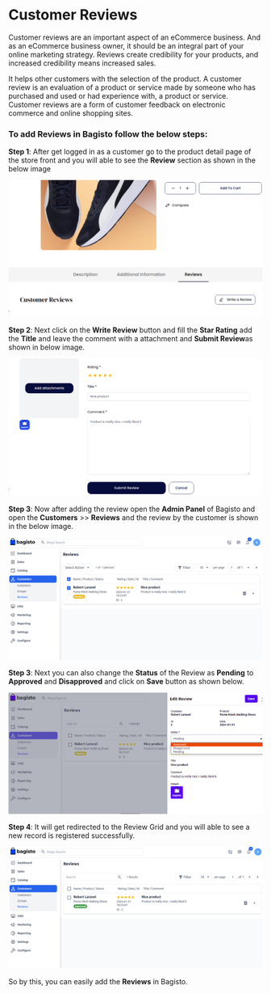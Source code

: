 # Customer Reviews

Customer reviews are an important aspect of an eCommerce business. And as an eCommerce business owner, it should be an integral part of your online marketing strategy. Reviews create credibility for your products, and increased credibility means increased sales.

It helps other customers with the selection of the product. A customer review is an evaluation of a product or service made by someone who has purchased and used or had experience with, a product or service. Customer reviews are a form of customer feedback on electronic commerce and online shopping sites. 

### To add Reviews in Bagisto follow the below steps:

**Step 1**: After get logged in as a customer go to the product detail page of the store front and you will able to see the **Review** section as shown in the below image

 ![Review](../../assets/2.2.0/images/customer/review.png)

**Step 2**: Next click on the **Write Review** button and fill the **Star Rating** add the **Title** and leave the comment with a attachment and **Submit Review**as shown in below image.

 ![Rating](../../assets/2.2.0/images/customer/rating.png)

 **Step 3**: Now after adding the review open the **Admin Panel** of Bagisto and open the **Customers** >> **Reviews** and the review by the customer is shown in the below image.

  ![Admin Review](../../assets/2.2.0/images/customer/adminReview.png)

**Step 3**: Next you can also change the **Status** of the Review as **Pending** to **Approved** and **Disapproved** and click on **Save** button as shown below.

![Review Status](../../assets/2.2.0/images/customer/reviewStatus.png)

**Step 4**: It will get redirected to the Review Grid and you will able to see a new record is registered successfully.

![output](../../assets/2.2.0/images/customer/output.png)

So by this, you can easily add the **Reviews** in Bagisto.